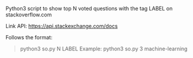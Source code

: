 Python3 script to show top N voted questions with the tag LABEL on stackoverflow.com

Link API: https://api.stackexchange.com/docs

Follows the format:
  > python3 so.py N LABEL
Example: python3 so.py 3 machine-learning
